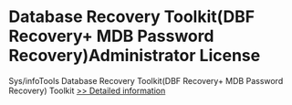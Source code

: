 # Database Recovery Toolkit(DBF Recovery+ MDB Password Recovery)Administrator License
Sys/infoTools Database Recovery Toolkit(DBF Recovery+ MDB Password Recovery) Toolkit
[>> Detailed information](https://secure.shareit.com/shareit/product.html?productid=300725595&affiliateid=200057808)